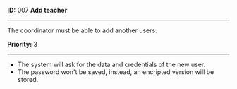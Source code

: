 **ID:** 007 **Add teacher**

---
The coordinator must be able to add another users.

**Priority:** 3

---
* The system will ask for the data and credentials of the new user.
* The password won't be saved, instead, an encripted version will be stored. 
